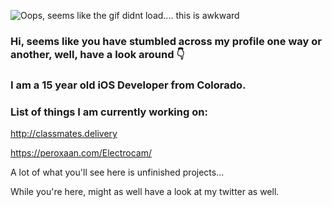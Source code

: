 ![Oops, seems like the gif didnt load.... this is awkward](https://github.com/TheLDB/theldb/blob/master/20051-programming.gif)
### Hi, seems like you have stumbled across my profile one way or another, well, have a look around 👇
### I am a 15 year old iOS Developer from Colorado.
### List of things I am currently working on:
http://classmates.delivery

https://peroxaan.com/Electrocam/

A lot of what you'll see here is unfinished projects...

While you're here, might as well have a look at my twitter as well. 


<!--
**TheLDB/theldb** is a ✨ _special_ ✨ repository because its `README.md` (this file) appears on your GitHub profile.

Here are some ideas to get you started:

- 🔭 I’m currently working on ...
- 🌱 I’m currently learning ...
- 👯 I’m looking to collaborate on ...
- 🤔 I’m looking for help with ...
- 💬 Ask me about ...
- 📫 How to reach me: ...
- 😄 Pronouns: ...
- ⚡ Fun fact: ...
-->
